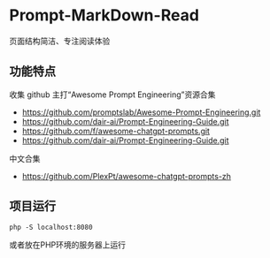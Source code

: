 # Prompt-MarkDown-Read
页面结构简洁、专注阅读体验



## 功能特点
收集 github 主打“Awesome Prompt Engineering”资源合集

- https://github.com/promptslab/Awesome-Prompt-Engineering.git
- https://github.com/dair-ai/Prompt-Engineering-Guide.git
- https://github.com/f/awesome-chatgpt-prompts.git
- https://github.com/dair-ai/Prompt-Engineering-Guide.git

中文合集
- https://github.com/PlexPt/awesome-chatgpt-prompts-zh

## 项目运行
```
php -S localhost:8080
```
或者放在PHP环境的服务器上运行

